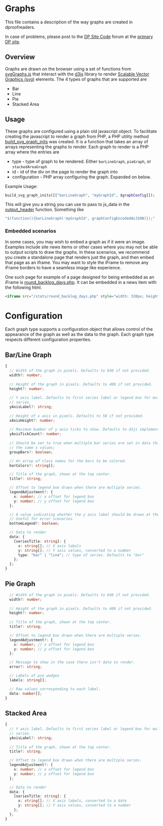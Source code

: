 # Graphs

This file contains a description of the way graphs are created in dproofreaders.

In case of problems, please post to the
[DP Site Code](http://www.pgdp.net/phpBB3/viewforum.php?f=32) forum at the
[primary DP site](https://www.pgdp.net/c).

## Overview
Graphs are drawn on the browser using a set of functions from
[svgGraphs.js](../scripts/svgGraphs.js) that interact with the
[d3js](https://d3js.org/) library to render
[Scalable Vector Graphics (svg)](https://en.wikipedia.org/wiki/Scalable_Vector_Graphics)
elements. The 4 types of graphs that are supported are
* Bar
* Line
* Pie
* Stacked Area

## Usage

These graphs are configured using a plain old javascript object. To facilitate
creating the javascript to render a graph from PHP, a PHP utility method
[build_svg_graph_inits](../pinc/graph_data.inc) was created. It is a function
that takes an array of arrays representing the graphs to render. Each graph to
render is a PHP array where the entries are

* type - type of graph to be rendered. Either `barLineGraph`, `pieGraph`, or
`stackedAreaGraph`
* id - id of the div on the page to render the graph into
* configuration - PHP array configuring the graph. Expanded on below.

Example Usage:

```php
build_svg_graph_inits([["barLineGraph", "myGraphId", $graphConfig]]);
```

This will give you a string you can use to pass to js_data in the
[output_header](../pinc/theme.inc) function. Something like

```php
"$(function(){barLineGraph('myGraphId', graphConfigEncodedAsJSON)});"
```

### Embedded scenarios

In some cases, you may wish to embed a graph as if it were an image. Examples
include site news items or other cases where you may not be able to output
scripts to draw the graphs. In these scenarios, we recommend you create a
standalone page that renders just the graph, and then embed that page as an
iframe. You may want to style the iFrame to remove any iFrame borders to have a
seamless image like experience.

One such page for example of a page designed for being embedded as an iFrame is
[round_backlog_days.php](../stats/round_backlog_days.php). It can be embedded
in a news item with the following html.

```html
<iframe src="/stats/round_backlog_days.php" style="width: 320px; height: 205px; border: 0;">
```

# Configuration
Each graph type supports a configuration object that allows control of the
appearance of the graph as well as the data to the graph. Each graph type
respects different configuration properties.
## Bar/Line Graph
```typescript
{
  // Width of the graph in pixels. Defaults to 640 if not provided.
  width?: number;
  
  // Height of the graph in pixels. Defaults to 400 if not provided.
  height?: number;
  
  // Y axis label. Defaults to first series label or legend box for multiple
  // series.
  yAxisLabel?: string;
  
  // Height of x axis in pixels. Defaults to 50 if not provided.
  xAxisHeight?: number;
  
  // Maximum bumber of y axis ticks to show. Defaults to d3js implementation.
  yAxisTickCount?: number;
  
  // Should be set to true when multiple bar series are set in data that share.
  // the same x values;
  groupBars?: boolean;

  // An array of class names for the bars to be colored.
  barColors?: string[];

  // Title of the graph, shown at the top center.
  title?: string;

  // Offset to legend box drawn when there are multiple series.
  legendAdjustment?: {
    x: number; // x offset for legend box
    y: number; // y offset for legend box
  };

  // A value indicating whether the y axis label should be drawn at the bottom.
  // Useful for error scenarios.
  bottomLegend?: boolean;

  // Data to render
  data: {
    [seriesTitle: string]: {
      x: string[]; // X axis labels
      y: string[]; // Y axis values, converted to a number
      type: "bar" | "line"; // type of series. Defaults to "bar"
    };
  };
}
```

## Pie Graph
```typescript
  // Width of the graph in pixels. Defaults to 640 if not provided.
  width?: number;
  
  // Height of the graph in pixels. Defaults to 400 if not provided.
  height?: number;
  
  // Title of the graph, shown at the top center.
  title?: string;

  // Offset to legend box drawn when there are multiple series.
  legendAdjustment?: {
    x: number; // x offset for legend box
    y: number; // y offset for legend box
  };

  // Message to show in the case there isn't data to render.
  error?: string;

  // Labels of pie wedges
  labels: string[];

  // Raw values corresponding to each label.
  data: number[];
}
```

## Stacked Area
```typescript
{
  // Y axis label. Defaults to first series label or legend box for multiple
  // series.
  yAxisLabel?: string;
  
  // Title of the graph, shown at the top center.
  title?: string;

  // Offset to legend box drawn when there are multiple series.
  legendAdjustment?: {
    x: number; // x offset for legend box
    y: number; // y offset for legend box
  };

  // Data to render
  data: {
    [seriesTitle: string]: {
      x: string[]; // X axis labels, converted to a date
      y: string[]; // Y axis values, converted to a number
    };
  };
}
```